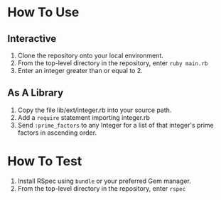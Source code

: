 # How To Use

## Interactive

1.  Clone the repository onto your local environment.
2.  From the top-level directory in the repository, enter ``ruby main.rb``
3.  Enter an integer greater than or equal to 2.

## As A Library

1.  Copy the file lib/ext/integer.rb into your source path.
2.  Add a ``require`` statement importing integer.rb
3.  Send ``:prime_factors`` to any Integer for a list of that integer's prime
    factors in ascending order.

# How To Test

1.  Install RSpec using ``bundle`` or your preferred Gem manager.
2.  From the top-level directory in the repository, enter ``rspec``
